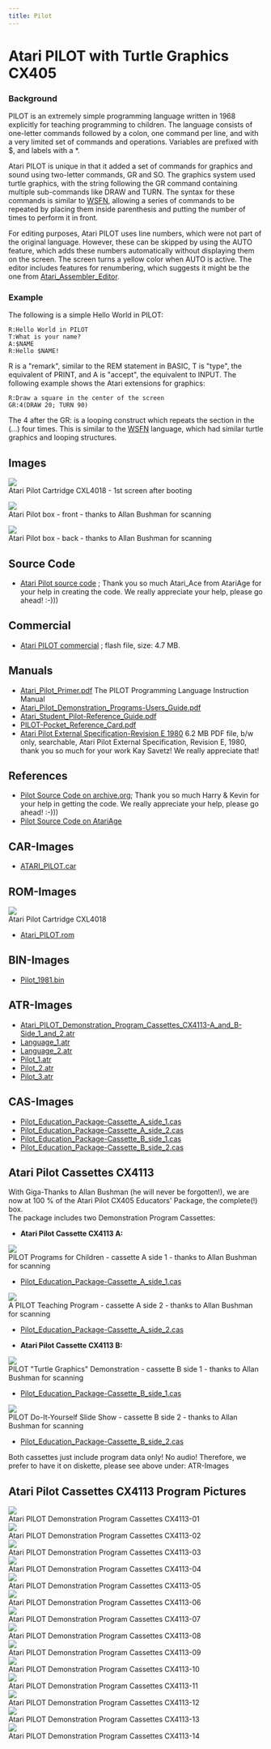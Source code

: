 ```yaml
---
title: Pilot
---
```

# Atari PILOT with Turtle Graphics CX405  
  
### Background  
PILOT is an extremely simple programming language written in 1968 explicitly for teaching programming to children. The language consists of one-letter commands followed by a colon, one command per line, and with a very limited set of commands and operations. Variables are prefixed with $, and labels with a *.  
  
Atari PILOT is unique in that it added a set of commands for graphics and sound using two-letter commands, GR and SO. The graphics system used turtle graphics, with the string following the GR command containing multiple sub-commands like DRAW and TURN. The syntax for these commands is similar to [WSFN](../WSFN/index.md), allowing a series of commands to be repeated by placing them inside parenthesis and putting the number of times to perform it in front.  
  
For editing purposes, Atari PILOT uses line numbers, which were not part of the original language.  However, these can be skipped by using the AUTO feature, which adds these numbers automatically without displaying them on the screen. The screen turns a yellow color when AUTO is active. The editor includes features for renumbering, which suggests it might be the one from [Atari_Assembler_Editor](../Atari_Assembler_Editor/index.md).  
  
### Example  
  
The following is a simple Hello World in PILOT:  
```
R:Hello World in PILOT
T:What is your name?
A:$NAME
R:Hello $NAME!
```
R is a "remark", similar to the REM statement in BASIC, T is "type", the equivalent of PRINT, and A is "accept", the equivalent to INPUT. The following example shows the Atari extensions for graphics:  
```
R:Draw a square in the center of the screen
GR:4(DRAW 20; TURN 90)
```
The 4 after the GR: is a looping construct which repeats the section in the (...) four times. This is similar to the [WSFN](../WSFN/index.md) language, which had similar turtle graphics and looping structures.  
  
## Images  
![](attachments/pilot_atari.gif)  
Atari Pilot Cartridge CXL4018 - 1st screen after booting  
  
![](attachments/pilot_educators_cart_2.jpg)  
Atari Pilot box - front - thanks to Allan Bushman for scanning  
  
![](attachments/pilot_educators_cart.jpg)  
Atari Pilot box - back - thanks to Allan Bushman for scanning  
  
## Source Code  
- [Atari Pilot source code](attachments/Atari_PILOT_source_code.txt) ; Thank you so much Atari_Ace from AtariAge for your help in creating the code. We really appreciate your help, please go ahead! :-)))  
  
## Commercial  
- [Atari PILOT commercial](attachments/atari_8bit_commercial_pac_man_pilot.flv) ; flash file, size: 4.7 MB.  
  
## Manuals  
- [Atari_Pilot_Primer.pdf](attachments/Atari_Pilot_Primer.pdf) The PILOT Programming Language Instruction Manual  
- [Atari_Pilot_Demonstration_Programs-Users_Guide.pdf](attachments/Atari_Pilot_Demonstration_Programs-Users_Guide.pdf)  
- [Atari_Student_Pilot-Reference_Guide.pdf](attachments/Atari_Student_Pilot-Reference_Guide.pdf)  
- [PILOT-Pocket_Reference_Card.pdf](attachments/PILOT-Pocket_Reference_Card.pdf)  
- [Atari Pilot External Specification-Revision E 1980](attachments/Atari_Pilot_External_Specification_revision_E.pdf) 6.2 MB PDF file, b/w only, searchable, Atari Pilot External Specification, Revision E, 1980, thank you so much for your work Kay Savetz! We really appreciate that!  
  
## References  
- [Pilot Source Code on archive.org](https://archive.org/details/AtariPILOTSourceCode); Thank you so much Harry & Kevin for your help in getting the code. We really appreciate your help, please go ahead! :-)))  
- [Pilot Source Code on AtariAge](http://atariage.com/forums/topic/257991-atari-pilot-source-code/)  
  
## CAR-Images  
- [ATARI_PILOT.car](attachments/ATARI_PILOT.car)  
  
## ROM-Images  
![](attachments/pilot.jpg)  
Atari Pilot Cartridge CXL4018  
- [Atari_PILOT.rom](attachments/Atari_PILOT.rom)  
  
## BIN-Images  
- [Pilot_1981.bin](attachments/Pilot_1981.bin)  
  
## ATR-Images  
- [Atari_PILOT_Demonstration_Program_Cassettes_CX4113-A_and_B-Side_1_and_2.atr](attachments/Atari_PILOT_Demonstration_Program_Cassettes_CX4113-A_and_B-Side_1_and_2.atr)  
- [Language_1.atr](attachments/Language_1.atr)  
- [Language_2.atr](attachments/Language_2.atr)  
- [Pilot_1.atr](attachments/Pilot_1.atr)  
- [Pilot_2.atr](attachments/Pilot_2.atr)  
- [Pilot_3.atr](attachments/Pilot_3.atr)  
  
## CAS-Images  
- [Pilot_Education_Package-Cassette_A_side_1.cas](attachments/Pilot_Education_Package-Cassette_A_side_1.cas)  
- [Pilot_Education_Package-Cassette_A_side_2.cas](attachments/Pilot_Education_Package-Cassette_A_side_2.cas)  
- [Pilot_Education_Package-Cassette_B_side_1.cas](attachments/Pilot_Education_Package-Cassette_B_side_1.cas)  
- [Pilot_Education_Package-Cassette_B_side_2.cas](attachments/Pilot_Education_Package-Cassette_B_side_2.cas)  
  
## Atari Pilot Cassettes CX4113  
With Giga-Thanks to Allan Bushman (he will never be forgotten!), we are now at 100 % of the Atari Pilot CX405 Educators' Package, the complete(!) box.  
The package includes two Demonstration Program Cassettes:  
  
- __Atari Pilot Cassette CX4113 A:__  
  
![](attachments/pilot_educators_k7_2.jpg)  
PILOT Programs for Children - cassette A side 1 - thanks to Allan Bushman for scanning  
- [Pilot_Education_Package-Cassette_A_side_1.cas](attachments/Pilot_Education_Package-Cassette_A_side_1.cas)  
  
![](attachments/pilot_educators_k7.jpg)  
A PILOT Teaching Program - cassette A side 2 - thanks to Allan Bushman for scanning  
- [Pilot_Education_Package-Cassette_A_side_2.cas](attachments/Pilot_Education_Package-Cassette_A_side_2.cas)  
  
- __Atari Pilot Cassette CX4113 B:__  
  
![](attachments/pilot_educators_k7_3.jpg)  
PILOT "Turtle Graphics" Demonstration - cassette B side 1 - thanks to Allan Bushman for scanning  
- [Pilot_Education_Package-Cassette_B_side_1.cas](attachments/Pilot_Education_Package-Cassette_B_side_1.cas)  
  
![](attachments/pilot_educators_k7_4.jpg)  
PILOT Do-It-Yourself Slide Show - cassette B side 2 - thanks to Allan Bushman for scanning  
- [Pilot_Education_Package-Cassette_B_side_2.cas](attachments/Pilot_Education_Package-Cassette_B_side_2.cas)  
  
Both cassettes just include program data only! No audio! Therefore, we prefer to have it on diskette, please see above under: ATR-Images  
  
## Atari Pilot Cassettes CX4113 Program Pictures  
![](attachments/Atari+PILOT+Demonstration+Program+Cassettes+CX4113-01.jpg)  
Atari PILOT Demonstration Program Cassettes CX4113-01  
![](attachments/Atari+PILOT+Demonstration+Program+Cassettes+CX4113-02.jpg)  
Atari PILOT Demonstration Program Cassettes CX4113-02  
![](attachments/Atari+PILOT+Demonstration+Program+Cassettes+CX4113-03.jpg)  
Atari PILOT Demonstration Program Cassettes CX4113-03  
![](attachments/Atari+PILOT+Demonstration+Program+Cassettes+CX4113-04.jpg)  
Atari PILOT Demonstration Program Cassettes CX4113-04  
![](attachments/Atari+PILOT+Demonstration+Program+Cassettes+CX4113-05.jpg)  
Atari PILOT Demonstration Program Cassettes CX4113-05  
![](attachments/Atari+PILOT+Demonstration+Program+Cassettes+CX4113-06.jpg)  
Atari PILOT Demonstration Program Cassettes CX4113-06  
![](attachments/Atari+PILOT+Demonstration+Program+Cassettes+CX4113-07.jpg)  
Atari PILOT Demonstration Program Cassettes CX4113-07  
![](attachments/Atari+PILOT+Demonstration+Program+Cassettes+CX4113-08.jpg)  
Atari PILOT Demonstration Program Cassettes CX4113-08  
![](attachments/Atari+PILOT+Demonstration+Program+Cassettes+CX4113-09.jpg)  
Atari PILOT Demonstration Program Cassettes CX4113-09  
![](attachments/Atari+PILOT+Demonstration+Program+Cassettes+CX4113-10.jpg)  
Atari PILOT Demonstration Program Cassettes CX4113-10  
![](attachments/Atari+PILOT+Demonstration+Program+Cassettes+CX4113-11.jpg)  
Atari PILOT Demonstration Program Cassettes CX4113-11  
![](attachments/Atari+PILOT+Demonstration+Program+Cassettes+CX4113-12.jpg)  
Atari PILOT Demonstration Program Cassettes CX4113-12  
![](attachments/Atari+PILOT+Demonstration+Program+Cassettes+CX4113-13.jpg)  
Atari PILOT Demonstration Program Cassettes CX4113-13  
![](attachments/Atari+PILOT+Demonstration+Program+Cassettes+CX4113-14.jpg)  
Atari PILOT Demonstration Program Cassettes CX4113-14  

